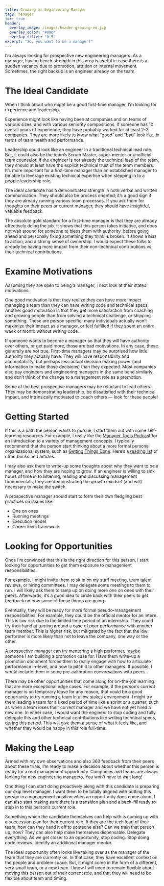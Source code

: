 ```yaml
---
title: Growing an Engineering Manager
tags: manager
toc: true
header:
  overlay_image: /images/header-growing-em.jpg
  overlay_color: "#000"
  overlay_filter: "0.5"
excerpt: "So, you want to be a manager?"
---
```


I’m always looking for prospective new engineering managers. As a manager, having bench strength in this area is useful in case there is a sudden vacancy due to promotion, attrition or internal movement. Sometimes, the right backup is an engineer already on the team.

# The Ideal Candidate

When I think about who might be a good first-time manager, I’m looking for experience and leadership.

Experience might look like having been at companies and on teams of various sizes, and with various seniority compositions. If someone has 10 overall years of experience, they have probably worked for at least 2-3 companies. They are more likely to know what “good” and “bad” look like, in terms of team health and performance.

Leadership could look like an engineer in a traditional technical lead role. But, it could also be the team’s Scrum Master, super-mentor or unofficial team counselor. If the engineer is not already the technical lead of the team, they should at least have the explicit technical trust of the team members. It’s more important for a first-time manager than an established manager to be able to leverage existing technical expertise when stepping in to a people leadership role.

The ideal candidate has a demonstrated strength in both verbal and written communication. They should also be process oriented; it’s a good sign if they are already running various team processes. If you ask them for thoughts on their peers or current manager, they should have insightful, valuable feedback.

The absolute gold standard for a first-time manager is that they are already effectively doing the job. It shows that this person takes initiative, and does not wait around for someone to bless them with authority, before going ahead and personally fixing something they think is broken. It shows a bias to action, and a strong sense of ownership. I would expect these folks to already be having more impact from their non-technical contributions vs their technical contributions.

# Examine Motivations

Assuming they are open to being a manager, I next look at their stated motivations.

One good motivation is that they realize they can have more impact managing a team than they can have writing code and technical specs. Another good motivation is that they get more satisfaction from coaching and growing people than from solving a technical challenge, or shipping something. These are person specific; many individuals actually won’t maximize their impact as a manager, or feel fulfilled if they spent an entire week or month without writing code.

If someone wants to become a manager so that they will have authority over others, or get paid more, those are bad motivations. In any case, these generally are not true. First-time managers may be surprised how little authority they actually have. They will have responsibility and accountability, but perhaps less actual decision making power (and information to make those decisions) than they expected. Most companies also pay engineers and engineering managers in the same band similarly, and don’t think of the change to a management role as a promotion.

Some of the best prospective managers may be reluctant to lead others. They may be demonstrating leadership, be dissatisfied with their technical impact, and intrinsically motivated to coach others — look for these people!

# Getting Started

If this is a path the person wants to pursue, I start them out with some self-learning resources. For example, I really like the [Manager Tools Podcast](https://www.manager-tools.com/) for an introduction to a variety of management concepts. I typically recommend that the person start thinking about a more formal personal organizational system, such as [Getting Things Done](https://www.amazon.com/gp/product/0142000280). Here’s a [reading list](https://chase-seibert.github.io/blog/reading-list/) of other books and articles.

I may also ask them to write-up some thoughts about why they want to be a manager, and how they are hoping to grow. If an engineer is willing to sink hours of time in to listening, reading and discussing management fundamentals, they are demonstrating the growth mindset (and will) necessary to make the switch.

A prospective manager should start to form their own fledgling best practices on issues like:

- One on ones
- Running meetings
- Execution model
- Career level framework

# Looking for Opportunities

Once I’m convinced that this is the right direction for this person, I start looking for opportunities to get them exposure to management responsibilities.

For example, I might invite them to sit in on my staff meeting, team talent reviews, or hiring committees. I may delegate some meetings to them to run. I will likely ask them to ramp up on doing more one on ones with their peers. Afterwards, it’s a good idea to circle back with their peers to get feedback on how some of these things are going.

Eventually, they will be ready for more formal pseudo-management responsibilities. For example, they could be the official mentor for an intern. This is low risk due to the limited time period of an internship. They could try their hand at turning around a case of poor performance with another team member. This is higher risk, but mitigated by the fact that the low performer is more likely than not to leave the company, one way or the other.

A prospective manager can try mentoring a high performer, maybe someone I am building a promotion case for. Have them write-up a promotion document forces them to really engage with how to articulate performance in-level, and how to pitch it to other managers. If possible, I would include them in some pre-calibration conversations with peers.

There may be other opportunities that come along for on-the-job learning that are more exceptional edge cases. For example, if the person’s current manager is on temporary leave for any reason, that could be a good opportunity to try running a team in a low stakes environment. I might try them leading a team for a fixed period of time like a sprint or a quarter, such as when a team loses their current manager and we have not yet hired a new one. In either case, I would want the engineer to stop coding and fully delegate this and other technical contributions like writing technical specs, during this period. This will give them a sense of what it feels like, and  whether they would be happy in this role full-time.

# Making the Leap

Armed with my own observations and also 360 feedback from their peers about these trials, I’m ready to make a decision about whether this person is ready for a real management opportunity. Companies and teams are always looking for new engineering managers. You won’t have to wait long!

One thing I can start doing proactively along with this candidate is preparing our skip level manager. I want them to be totally aligned with putting this person in a management position when an opportunity does come along. I can also start making sure there is a transition plan and a back-fill ready to step in to this person’s current role.

Something which the candidate themselves can help with is coming up with a succession plan for their current role. If they are the tech lead of their team, how can they hand it off to someone else? Can we train that person up, now? They can also help make themselves dispensable. Delegate everything. As we get closer to an opportunity, stop coding. Stop doing code reviews. Identify an additional manager mentor.

The ideal opportunity often looks like taking over as the manager of the team that they are currently on. In that case, they have excellent context on the people and problem space. But, it might come in the form of a different, very small team, or a new team. I know I will need to remain flexible about moving this person out of their current role, and that they will need to be flexible about team and timing.
